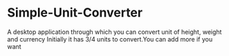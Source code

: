 # Simple-Unit-Converter
A desktop application through which you can convert unit of height, weight and currency
Initially it has 3/4 units to convert.You can add more if you want
